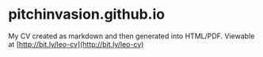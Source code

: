 pitchinvasion.github.io
=======================

My CV created as markdown and then generated into HTML/PDF. Viewable at [http://bit.ly/leo-cv](http://bit.ly/leo-cv)
